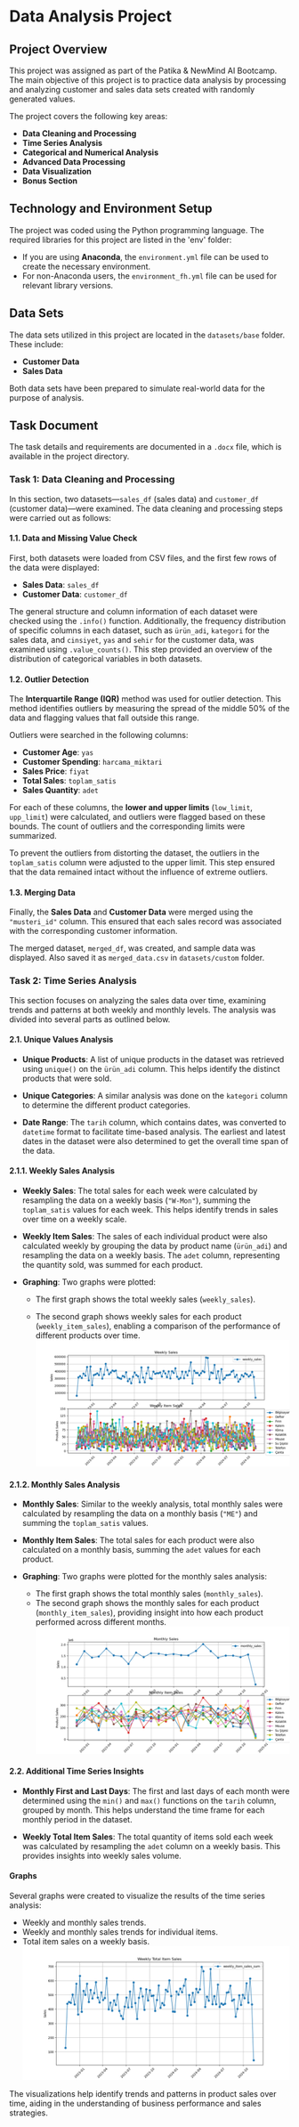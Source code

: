 # Data Analysis Project

## Project Overview
This project was assigned as part of the Patika & NewMind AI Bootcamp. The main objective of this project is to practice data analysis by processing and analyzing customer and sales data sets created with randomly generated values.

The project covers the following key areas:
- **Data Cleaning and Processing**
- **Time Series Analysis**
- **Categorical and Numerical Analysis**
- **Advanced Data Processing**
- **Data Visualization**
- **Bonus Section**

## Technology and Environment Setup
The project was coded using the Python programming language. The required libraries for this project are listed in the 'env' folder:
- If you are using **Anaconda**, the `environment.yml` file can be used to create the necessary environment.
- For non-Anaconda users, the `environment_fh.yml` file can be used for relevant library versions.

## Data Sets
The data sets utilized in this project are located in the `datasets/base` folder. These include:
- **Customer Data**
- **Sales Data**

Both data sets have been prepared to simulate real-world data for the purpose of analysis.

## Task Document
The task details and requirements are documented in a `.docx` file, which is available in the project directory.


### Task 1: Data Cleaning and Processing

In this section, two datasets—`sales_df` (sales data) and `customer_df` (customer data)—were examined. The data cleaning and processing steps were carried out as follows:

#### **1.1. Data and Missing Value Check**

First, both datasets were loaded from CSV files, and the first few rows of the data were displayed:

- **Sales Data**: `sales_df`
- **Customer Data**: `customer_df`

The general structure and column information of each dataset were checked using the `.info()` function. Additionally, the frequency distribution of specific columns in each dataset, such as `ürün_adi`, `kategori` for the sales data, and `cinsiyet`, `yas` and `sehir`  for the customer data, was examined using `.value_counts()`. This step provided an overview of the distribution of categorical variables in both datasets.

#### **1.2. Outlier Detection**

The **Interquartile Range (IQR)** method was used for outlier detection. This method identifies outliers by measuring the spread of the middle 50% of the data and flagging values that fall outside this range.

Outliers were searched in the following columns:
- **Customer Age**: `yas`
- **Customer Spending**: `harcama_miktari`
- **Sales Price**: `fiyat`
- **Total Sales**: `toplam_satis`
- **Sales Quantity**: `adet`

For each of these columns, the **lower and upper limits** (`low_limit`, `upp_limit`) were calculated, and outliers were flagged based on these bounds. The count of outliers and the corresponding limits were summarized. 

To prevent the outliers from distorting the dataset, the outliers in the `toplam_satis` column were adjusted to the upper limit. This step ensured that the data remained intact without the influence of extreme outliers.

#### **1.3. Merging Data**

Finally, the **Sales Data** and **Customer Data** were merged using the `"musteri_id"` column. This ensured that each sales record was associated with the corresponding customer information.

The merged dataset, `merged_df`, was created, and sample data was displayed. Also saved it as `merged_data.csv` in `datasets/custom` folder.


### Task 2: Time Series Analysis

This section focuses on analyzing the sales data over time, examining trends and patterns at both weekly and monthly levels. The analysis was divided into several parts as outlined below.

#### **2.1. Unique Values Analysis**

- **Unique Products**: A list of unique products in the dataset was retrieved using `unique()` on the `ürün_adi` column. This helps identify the distinct products that were sold.

- **Unique Categories**: A similar analysis was done on the `kategori` column to determine the different product categories.

- **Date Range**: The `tarih` column, which contains dates, was converted to `datetime` format to facilitate time-based analysis. The earliest and latest dates in the dataset were also determined to get the overall time span of the data.

#### **2.1.1. Weekly Sales Analysis**

- **Weekly Sales**: The total sales for each week were calculated by resampling the data on a weekly basis (`"W-Mon"`), summing the `toplam_satis` values for each week. This helps identify trends in sales over time on a weekly scale.

- **Weekly Item Sales**: The sales of each individual product were also calculated weekly by grouping the data by product name (`ürün_adi`) and resampling the data on a weekly basis. The `adet` column, representing the quantity sold, was summed for each product.

- **Graphing**: Two graphs were plotted:
  - The first graph shows the total weekly sales (`weekly_sales`).

  - The second graph shows weekly sales for each product (`weekly_item_sales`), enabling a comparison of the performance of different products over time.   
  ![Weekly Sales](./graphs/weekly_sales.png)

#### **2.1.2. Monthly Sales Analysis**

- **Monthly Sales**: Similar to the weekly analysis, total monthly sales were calculated by resampling the data on a monthly basis (`"ME"`) and summing the `toplam_satis` values.

- **Monthly Item Sales**: The total sales for each product were also calculated on a monthly basis, summing the `adet` values for each product.

- **Graphing**: Two graphs were plotted for the monthly sales analysis:
  - The first graph shows the total monthly sales (`monthly_sales`).
  - The second graph shows the monthly sales for each product (`monthly_item_sales`), providing insight into how each product performed across different months.    
  ![Monthly Sales](./graphs/monthly_sales.png)

#### **2.2. Additional Time Series Insights**

- **Monthly First and Last Days**: The first and last days of each month were determined using the `min()` and `max()` functions on the `tarih` column, grouped by month. This helps understand the time frame for each monthly period in the dataset.

- **Weekly Total Item Sales**: The total quantity of items sold each week was calculated by resampling the `adet` column on a weekly basis. This provides insights into weekly sales volume.

#### **Graphs**

Several graphs were created to visualize the results of the time series analysis:
- Weekly and monthly sales trends.
- Weekly and monthly sales trends for individual items.
- Total item sales on a weekly basis.   
![Weekly Item Sales](./graphs/weekly_item_sales_sum.png)

The visualizations help identify trends and patterns in product sales over time, aiding in the understanding of business performance and sales strategies.


